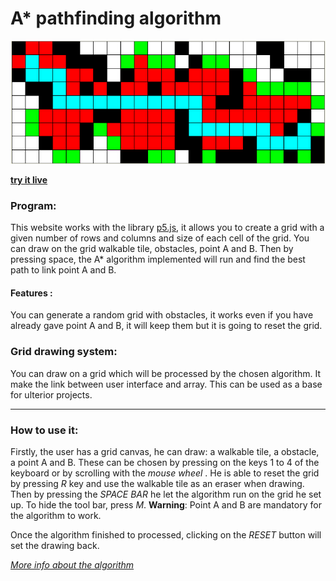 # A* pathfinding algorithm 

![A* pathfinding algorithm found a path !](https://raw.githubusercontent.com/Sulay35/Astar-pathfinding/main/images/illustration.PNG)

**[try it live](https://sulay35.github.io/Astar-pathfinding/)**

### Program:
This website works with the library [p5.js](https://p5js.org), it allows you to create a grid with a given number of rows and columns and size of each cell 
of the grid. You can draw on the grid walkable tile, obstacles, point A and B. Then by pressing space, the A* algorithm implemented will run 
and find the best path to link point A and B. 

#### Features : 
You can generate a random grid with obstacles, it works even if you have already gave point A and B, it will keep them  but it is going to reset the grid.

### Grid drawing system: 
You can draw on a grid which will be processed by the chosen algorithm. It make the link between user interface and array. This can be used as a base for ulterior projects.

---

### How to use it: 
Firstly, the user has a grid canvas, he can draw: a walkable tile, a obstacle, a point A and B. These can be chosen by pressing on the 
keys 1 to 4 of the keyboard or by scrolling with the _mouse wheel_ .
He is able to reset the grid by pressing _R_ key and use the walkable tile as an eraser when drawing.
Then by pressing the _SPACE BAR_ he let the algorithm run on the grid he set up.
To hide the tool bar, press _M_.
**Warning**: Point A and B are mandatory for the algorithm to work.

Once the algorithm finished to processed, clicking on the _RESET_ button will set the drawing back.

_[More info about the algorithm](https://fr.wikipedia.org/wiki/Algorithme_A*)_
